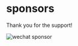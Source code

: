 # sponsors
Thank you for the support!

![wechat sponsor](https://cdn.jsdelivr.net/gh/chengpeiquan/assets-storage@latest/img/2021/01/wechat-sponsor.jpg)
